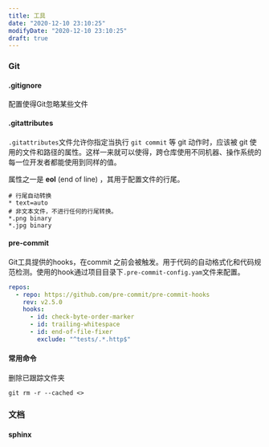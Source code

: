 ```yaml
---
title: 工具
date: "2020-12-10 23:10:25"
modifyDate: "2020-12-10 23:10:25"
draft: true
---
```

### Git

#### .gitignore

配置使得Git忽略某些文件

#### .gitattributes 

`.gitattributes`文件允许你指定当执行 `git commit` 等 git 动作时，应该被 git 使用的文件和路径的属性。这样一来就可以使得，跨仓库使用不同机器、操作系统的每一位开发者都能使用到同样的值。

属性之一是 **eol** (end of line) ，其用于配置文件的行尾。

```properties
# 行尾自动转换
* text=auto
# 非文本文件，不进行任何的行尾转换。
*.png binary
*.jpg binary
```

#### pre-commit

Git工具提供的hooks，在commit 之前会被触发。用于代码的自动格式化和代码规范检测。使用的hook通过项目目录下`.pre-commit-config.yam`文件来配置。

```yaml
repos:
  - repo: https://github.com/pre-commit/pre-commit-hooks
    rev: v2.5.0
    hooks:
      - id: check-byte-order-marker
      - id: trailing-whitespace
      - id: end-of-file-fixer
        exclude: "^tests/.*.http$"
```

#### 常用命令

删除已跟踪文件夹

`git rm -r --cached <>`

### 文档

#### sphinx
